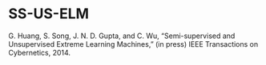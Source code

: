 # SS-US-ELM

G. Huang, S. Song, J. N. D. Gupta, and C. Wu, “Semi-supervised and Unsupervised Extreme Learning Machines,” (in press) IEEE Transactions on Cybernetics, 2014.
